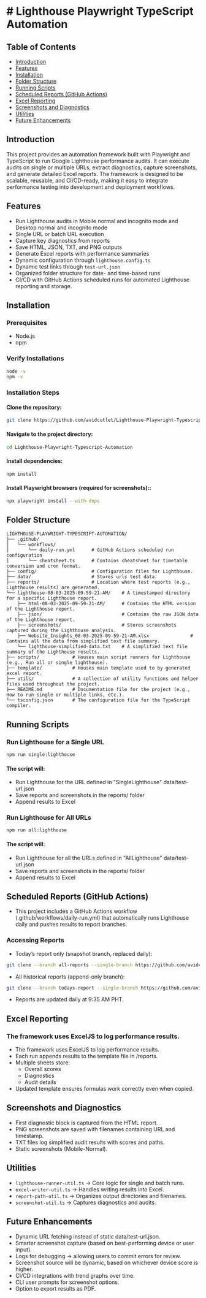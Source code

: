 # # Lighthouse Playwright TypeScript Automation

## Table of Contents
- [Introduction](#introduction)
- [Features](#features)
- [Installation](#installation)
- [Folder Structure](#folder-structure)
- [Running Scripts](#running-scripts)
- [Scheduled Reports (GitHub Actions)](#scheduled-reports-github-actions)
- [Excel Reporting](#excel-reporting)
- [Screenshots and Diagnostics](#screenshots-and-diagnostics)
- [Utilities](#utilities)
- [Future Enhancements](#future-enhancements)

## Introduction
This project provides an automation framework built with Playwright and TypeScript to run Google Lighthouse performance audits.
It can execute audits on single or multiple URLs, extract diagnostics, capture screenshots, and generate detailed Excel reports.
The framework is designed to be scalable, reusable, and CI/CD-ready, making it easy to integrate performance testing into development and deployment workflows.

## Features
- Run Lighthouse audits in Mobile normal and incognito mode and Desktop normal and incognito mode
- Single URL or batch URL execution
- Capture key diagnostics from reports
- Save HTML, JSON, TXT, and PNG outputs
- Generate Excel reports with performance summaries
- Dynamic configuration through `lighthouse.config.ts`
- Dynamic test links through `test-url.json`
- Organized folder structure for date- and time-based runs
- CI/CD with GitHub Actions scheduled runs for automated Lighthouse reporting and storage.

## Installation

### Prerequisites
- Node.js  
- npm  

### Verify Installations
```bash
node -v
npm -v
```

### Installation Steps

#### Clone the repository:
```bash
git clone https://github.com/avidcutlet/Lighthouse-Playwright-Typescript-Automation.git
```

#### Navigate to the project directory:
```bash
cd Lighthouse-Playwright-Typescript-Automation
```

#### Install dependencies:
```bash
npm install
```

#### Install Playwright browsers (required for screenshots)::
```bash
npx playwright install --with-deps
```

## Folder Structure
```
LIGHTHOUSE-PLAYWRIGHT-TYPESCRIPT-AUTOMATION/
├── .github/
│   └── workflows/
│       └── daily-run.yml      # GitHub Actions scheduled run configuration
│       └── cheatsheet.ts      # Contains cheatsheet for timetable conversion and cron format.
├── config/                    # Configuration files for Lighthouse.
├── data/                      # Stores urls test data.
├── reports/                   # Location where test reports (e.g., Lighthouse results) are generated.
└── lighthouse-08-03-2025-09-59-21-AM/    # A timestamped directory for a specific Lighthouse report.
    ├── html-08-03-2025-09-59-21-AM/      # Contains the HTML version of the Lighthouse report.
    ├── json/                             # Contains the raw JSON data of the Lighthouse report.
    ├── screenshots/                      # Stores screenshots captured during the Lighthouse analysis.
    ├── Website_Insights_08-03-2025-09-59-21-AM.xlsx               # Contains all the data from simplified text file summary.
    └── lighthouse-simplified-data.txt    # A simplified text file summary of the Lighthouse results.
├── scripts/            # Houses main script runners for Lighthouse (e.g., Run all or single lighthouse).
├── template/           # Houses main template used to by generated excel report.
├── utils/              # A collection of utility functions and helper files used throughout the project.
├── README.md           # Documentation file for the project (e.g., How to run single or multiple links, etc.).
└── tsconfig.json       # The configuration file for the TypeScript compiler.
```

## Running Scripts
### Run Lighthouse for a Single URL
```bash
npm run single:lighthouse
```
#### The script will:
- Run Lighthouse for the URL defined in "SingleLighthouse" data/test-url.json
- Save reports and screenshots in the reports/ folder
- Append results to Excel

### Run Lighthouse for All URLs
```bash
npm run all:lighthouse
```
#### The script will:
- Run Lighthouse for all the URLs defined in "AllLighthouse" data/test-url.json
- Save reports and screenshots in the reports/ folder
- Append results to Excel

## Scheduled Reports (GitHub Actions)
- This project includes a GitHub Actions workflow (.github/workflows/daily-run.yml) that automatically runs Lighthouse daily and pushes results to report branches.

### Accessing Reports
- Today’s report only (snapshot branch, replaced daily):

```bash
git clone --branch all-reports --single-branch https://github.com/avidcutlet/Ligthhouse-Playwright-Typescript-Automation.git
```

- All historical reports (append-only branch):

```bash
git clone --branch todays-report --single-branch https://github.com/avidcutlet/Ligthhouse-Playwright-Typescript-Automation.git
```
- Reports are updated daily at 9:35 AM PHT.

## Excel Reporting
### The framework uses ExcelJS to log performance results.
- The framework uses ExcelJS to log performance results.
- Each run appends results to the template file in /reports.
- Multiple sheets store:
  - Overall scores
  - Diagnostics
  - Audit details
- Updated template ensures formulas work correctly even when copied.


## Screenshots and Diagnostics
- First diagnostic block is captured from the HTML report.
- PNG screenshots are saved with filenames containing URL and timestamp.
- TXT files log simplified audit results with scores and paths.
- Static screenshots (Mobile-Normal).

## Utilities

- `lighthouse-runner-util.ts` → Core logic for single and batch runs.
- `excel-writer-util.ts` → Handles writing results into Excel.
- `report-path-util.ts` → Organizes output directories and filenames.
- `screenshot-util.ts` → Captures diagnostics and audits.

## Future Enhancements
- Dynamic URL fetching instead of static data/test-url.json.
- Smarter screenshot capture (based on best-performing device or user input).
- Logs for debugging → allowing users to commit errors for review.
- Screenshot source will be dynamic, based on whichever device score is higher.
- CI/CD integrations with trend graphs over time.
- CLI user prompts for screenshot options.
- Option to export results as PDF.